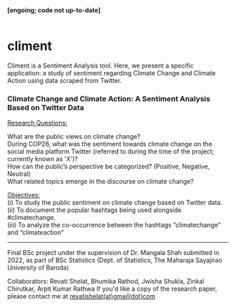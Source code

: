 **[ongoing; code not up-to-date]** <br/><br/>
# climent
Climent is a Sentiment Analysis tool. Here, we present a specific application: a study of sentiment regarding Climate Change and Climate Action using data scraped from Twitter.

### Climate Change and Climate Action: A Sentiment Analysis Based on Twitter Data
<ins>Research Questions:</ins> <br/>

What are the public views on climate change? <br/>
During COP26, what was the sentiment towards climate change on the social media platform Twitter (referred to during the time of the project; currently known as 'X')? <br/>
How can the public’s perspective be categorized? (Positive, Negative, Neutral) <br/>
What related topics emerge in the discourse on climate change? <br/>

<ins>Objectives:</ins> <br/>
(i) To study the public sentiment on climate change based on Twitter data. <br/>
(ii) To document the popular hashtags being used alongside #climatechange. <br/>
(iii) To analyze the co-occurrence between the hashtags “climatechange” and “climateaction” <br/>

----

Final BSc project under the supervision of Dr. Mangala Shah submitted in 2022, as part of BSc Statistics (Dept. of Statistics, The Maharaja Sayajirao University of Baroda)

Collaborators:  Revati Shelat, Bhumika Rathod, Jwisha Shukla, Zinkal Chirutkar, Arpit Kumar Rathwa
If you'd like a copy of the research paper, please contact me at [revatishelat(at)gmail(dot)com](mailto:revatishelat@gmail.com)
